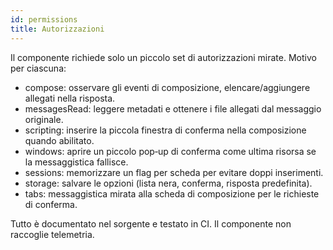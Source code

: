 ```yaml
---
id: permissions
title: Autorizzazioni
---
```


Il componente richiede solo un piccolo set di autorizzazioni mirate. Motivo per ciascuna:

- compose: osservare gli eventi di composizione, elencare/aggiungere allegati nella risposta.
- messagesRead: leggere metadati e ottenere i file allegati dal messaggio originale.
- scripting: inserire la piccola finestra di conferma nella composizione quando abilitato.
- windows: aprire un piccolo pop‑up di conferma come ultima risorsa se la messaggistica fallisce.
- sessions: memorizzare un flag per scheda per evitare doppi inserimenti.
- storage: salvare le opzioni (lista nera, conferma, risposta predefinita).
- tabs: messaggistica mirata alla scheda di composizione per le richieste di conferma.

Tutto è documentato nel sorgente e testato in CI. Il componente non raccoglie telemetria.
